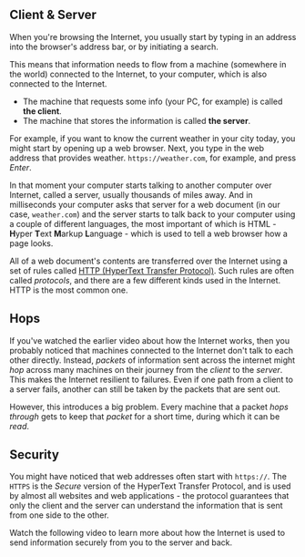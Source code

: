 ## Client & Server

When you're browsing the Internet, you usually start by typing in an address into the browser's address bar, or by initiating a search.

This means that information needs to flow from a machine (somewhere in the world) connected to the Internet, to your computer, which is also connected to the Internet.

- The machine that requests some info (your PC, for example) is called **the client**.
- The machine that stores the information is called **the server**.

For example, if you want to know the current weather in your city today, you might start by opening up a web browser. Next, you type in the web address that provides weather. `https://weather.com`, for example, and press _Enter_. 

In that moment your computer starts talking to another computer over Internet, called a server, usually thousands of miles away. And in milliseconds your computer asks that server for a web document (in our case, `weather.com`) and the server starts to talk back to your computer using a couple of different languages, the most important of which is HTML - **H**yper **T**ext **M**arkup **L**anguage - which is used to tell a web browser how a page looks.

All of a web document's contents are transferred over the Internet using a set of rules called [HTTP (HyperText Transfer Protocol)](https://en.wikipedia.org/wiki/Hypertext_Transfer_Protocol). Such rules are often called _protocols_, and there are a few different kinds used in the Internet. HTTP is the most common one.

## Hops

If you've watched the earlier video about how the Internet works, then you probably noticed that machines connected to the Internet don't talk to each other directly. Instead, _packets_ of information sent across the internet might _hop_ across many machines on their journey from the _client_ to the _server_. This makes the Internet resilient to failures. Even if one path from a client to a server fails, another can still be taken by the packets that are sent out.

However, this introduces a big problem. Every machine that a packet _hops through_ gets to keep that _packet_ for a short time, during which it can be _read_.

## Security

You might have noticed that web addresses often start with `https://`. The `HTTPS` is the _Secure_ version of the HyperText Transfer Protocol, and is used by almost all websites and web applications - the protocol guarantees that only the client and the server can understand the information that is sent from one side to the other.

Watch the following video to learn more about how the Internet is used to send information securely from you to the server and back.